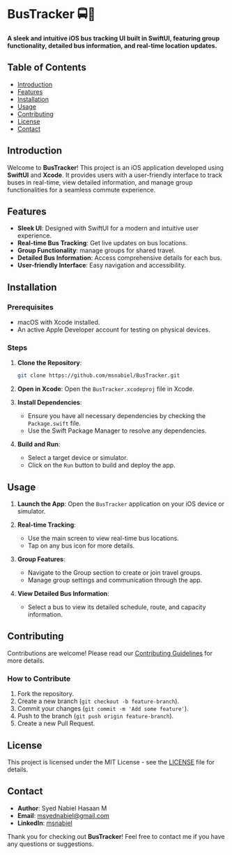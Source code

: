 # BusTracker 🚍📱

**A sleek and intuitive iOS bus tracking UI built in SwiftUI, featuring group functionality, detailed bus information, and real-time location updates.**

## Table of Contents

- [Introduction](#introduction)
- [Features](#features)
- [Installation](#installation)
- [Usage](#usage)
- [Contributing](#contributing)
- [License](#license)
- [Contact](#contact)

## Introduction

Welcome to **BusTracker**! This project is an iOS application developed using **SwiftUI** and **Xcode**. It provides users with a user-friendly interface to track buses in real-time, view detailed information, and manage group functionalities for a seamless commute experience.

## Features

- **Sleek UI**: Designed with SwiftUI for a modern and intuitive user experience.
- **Real-time Bus Tracking**: Get live updates on bus locations.
- **Group Functionality**: manage groups for shared travel.
- **Detailed Bus Information**: Access comprehensive details for each bus.
- **User-friendly Interface**: Easy navigation and accessibility.


## Installation

### Prerequisites

- macOS with Xcode installed.
- An active Apple Developer account for testing on physical devices.

### Steps

1. **Clone the Repository**:
   ```bash
   git clone https://github.com/msnabiel/BusTracker.git
   ```

2. **Open in Xcode**:
   Open the `BusTracker.xcodeproj` file in Xcode.

3. **Install Dependencies**:
   - Ensure you have all necessary dependencies by checking the `Package.swift` file.
   - Use the Swift Package Manager to resolve any dependencies.

4. **Build and Run**:
   - Select a target device or simulator.
   - Click on the `Run` button to build and deploy the app.

## Usage

1. **Launch the App**:
   Open the `BusTracker` application on your iOS device or simulator.

2. **Real-time Tracking**:
   - Use the main screen to view real-time bus locations.
   - Tap on any bus icon for more details.

3. **Group Features**:
   - Navigate to the Group section to create or join travel groups.
   - Manage group settings and communication through the app.

4. **View Detailed Bus Information**:
   - Select a bus to view its detailed schedule, route, and capacity information.

## Contributing

Contributions are welcome! Please read our [Contributing Guidelines](CONTRIBUTING.md) for more details.

### How to Contribute

1. Fork the repository.
2. Create a new branch (`git checkout -b feature-branch`).
3. Commit your changes (`git commit -m 'Add some feature'`).
4. Push to the branch (`git push origin feature-branch`).
5. Create a new Pull Request.

## License

This project is licensed under the MIT License - see the [LICENSE](LICENSE) file for details.

## Contact
- **Author**: Syed Nabiel Hasaan M
- **Email**: [msyednabiel@gmail.com](mailto:msyednabiel@gmail.com)
- **LinkedIn**: [msnabiel](https://www.linkedin.com/in/msnabiel/)

Thank you for checking out **BusTracker**! Feel free to contact me if you have any questions or suggestions.
